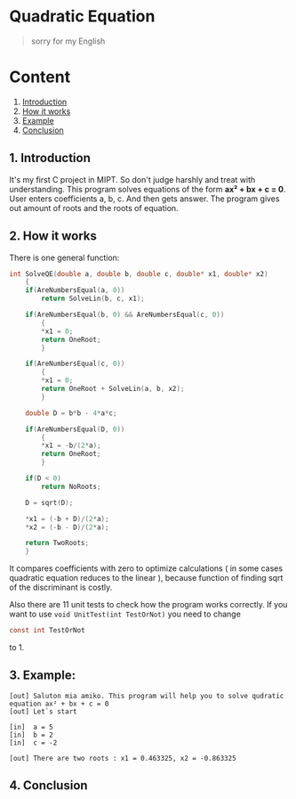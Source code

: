 # Quadratic Equation
> sorry for my English

# Content
1. [Introduction](#intro)
2. [How it works](#how)
3. [Example](#ex)
4. [Conclusion](#conc)

<a name="intro"></a>
## 1. Introduction

It's my first C project in MIPT. So don't judge harshly and treat with understanding.
This program solves equations of the form **ax² + bx + c = 0**.
User enters coefficients a, b, c. And then gets answer.
The program gives out amount of roots and the roots of equation. 

<a name="how"></a>
## 2. How it works
There is one general function:
```C
int SolveQE(double a, double b, double c, double* x1, double* x2)
	{
	if(AreNumbersEqual(a, 0))
		return SolveLin(b, c, x1);

	if(AreNumbersEqual(b, 0) && AreNumbersEqual(c, 0))
		{
		*x1 = 0;
		return OneRoot;
		}

	if(AreNumbersEqual(c, 0))
		{
		*x1 = 0;
		return OneRoot + SolveLin(a, b, x2);
		}

	double D = b*b - 4*a*c;		

	if(AreNumbersEqual(D, 0))
		{
		*x1 = -b/(2*a);
		return OneRoot;
		}

	if(D < 0)
		return NoRoots;

	D = sqrt(D);

	*x1 = (-b + D)/(2*a);
	*x2 = (-b - D)/(2*a);

	return TwoRoots;
	}
```
It compares coefficients with zero to optimize calculations ( in some cases quadratic equation reduces to the linear ), because function of finding sqrt of the discriminant is costly.

Also there are 11 unit tests to check how the program works correctly.
If you want to use ```void UnitTest(int TestOrNot)``` you need to change 
```C
const int TestOrNot
```
to 1.

<a name="ex"></a>
## 3. Example:
```
[out] Saluton mia amiko. This program will help you to solve qudratic equation ax² + bx + c = 0
[out] Let`s start

[in]  a = 5
[in]  b = 2
[in]  c = -2

[out] There are two roots : x1 = 0.463325, x2 = -0.863325

```

<a name="intro"></a>
## 4. Conclusion

